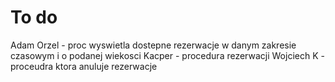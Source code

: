 # To do

Adam Orzel - proc wyswietla dostepne rezerwacje w danym zakresie czasowym i o podanej wiekosci
Kacper - procedura rezerwacji
Wojciech K - proceudra ktora anuluje rezerwacje

